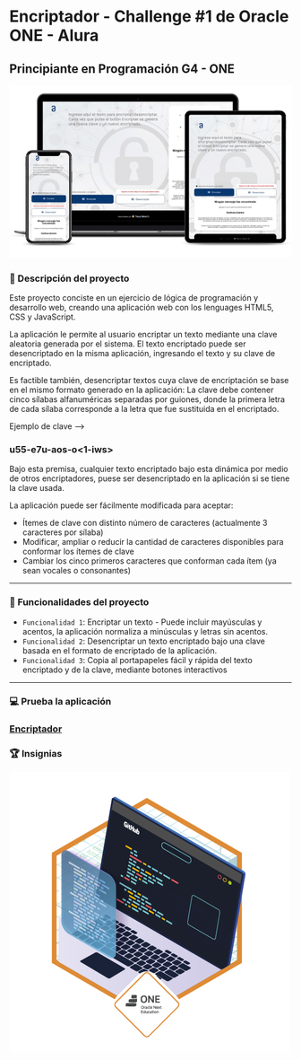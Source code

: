 # Encriptador - Challenge #1 de Oracle ONE - Alura
## Principiante en Programación G4 - ONE

![portada](/imagenes/responsive.jpg)

### :newspaper:  Descripción del proyecto

Este proyecto conciste en un ejercicio de lógica de programación y desarrollo web, creando una aplicación web con los lenguages HTML5, CSS y JavaScript.

La aplicación le permite al usuario encriptar un texto mediante una clave aleatoria generada por el sistema. El texto encriptado puede ser desencriptado en la misma aplicación, ingresando el texto y su clave de encriptado.

Es factible también, desencriptar textos cuya clave de encriptación se base en el mismo formato generado en la aplicación: La clave debe contener cinco sílabas alfanuméricas separadas por guiones, donde la primera letra de cada sílaba corresponde a la letra que fue sustituida en el encriptado.

Ejemplo de clave -->
### **u**55-**e**7u-**a**os-**o**<1-**i**ws>

Bajo esta premisa, cualquier texto encriptado bajo esta dinámica por medio de otros encriptadores, puese ser desencriptado en la aplicación si se tiene la clave usada.

La aplicación puede ser fácilmente modificada para aceptar:

- Ítemes de clave con distinto número de caracteres (actualmente 3 caracteres por sílaba)
- Modificar, ampliar o reducir la cantidad de caracteres disponibles para conformar los ítemes de clave
- Cambiar los cinco primeros caracteres que conforman cada ítem (ya sean vocales o consonantes)
___

### :hammer:  Funcionalidades del proyecto

- `Funcionalidad 1`: Encriptar un texto - Puede incluir mayúsculas y acentos, la aplicación normaliza a minúsculas y letras sin acentos. 
- `Funcionalidad 2`: Desencriptar un texto encriptado bajo una clave basada en el formato de encriptado de la aplicación.
- `Funcionalidad 3`: Copia al portapapeles fácil y rápida del texto encriptado y de la clave, mediante botones interactivos
___

### :computer:  Prueba la aplicación

### [Encriptador](https://tracymcr.github.io/encriptador)

### :trophy:  Insignias

![portada](/imagenes/cms_files_10224_1671210503Prancheta_3.png)
